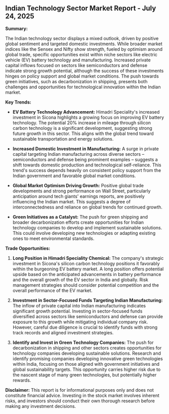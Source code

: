 ## Indian Technology Sector Market Report - July 24, 2025

**Summary:**

The Indian technology sector displays a mixed outlook, driven by positive global sentiment and targeted domestic investments.  While broader market indices like the Sensex and Nifty show strength, fueled by optimism around global trade, specific opportunities exist within niche sectors like electric vehicle (EV) battery technology and manufacturing.  Increased private capital inflows focused on sectors like semiconductors and defense indicate strong growth potential, although the success of these investments hinges on policy support and global market conditions.  The push towards green initiatives, such as decarbonization in shipping, presents both challenges and opportunities for technological innovation within the Indian market.

**Key Trends:**

* **EV Battery Technology Advancement:** Himadri Speciality's increased investment in Sicona highlights a growing focus on improving EV battery technology.  The potential 20% increase in mileage through silicon carbon technology is a significant development, suggesting strong future growth in this sector. This aligns with the global trend toward sustainable transportation and energy solutions.

* **Increased Domestic Investment in Manufacturing:**  A surge in private capital targeting Indian manufacturing across diverse sectors – semiconductors and defense being prominent examples – suggests a shift towards domestic production and technological self-reliance.  This trend's success depends heavily on consistent policy support from the Indian government and favorable global market conditions.

* **Global Market Optimism Driving Growth:** Positive global trade developments and strong performance on Wall Street, particularly anticipation around tech giants' earnings reports, are positively influencing the Indian market. This suggests a degree of interconnectedness and reliance on global trends for continued growth.

* **Green Initiatives as a Catalyst:** The push for green shipping and broader decarbonization efforts create opportunities for Indian technology companies to develop and implement sustainable solutions. This could involve developing new technologies or adapting existing ones to meet environmental standards.


**Trade Opportunities:**

1. **Long Position in Himadri Speciality Chemical:** The company's strategic investment in Sicona's silicon carbon technology positions it favorably within the burgeoning EV battery market.  A long position offers potential upside based on the anticipated advancements in battery performance and the overall growth of the EV sector in India and globally.  Risk management strategies should consider potential competition and the overall performance of the EV market.

2. **Investment in Sector-Focused Funds Targeting Indian Manufacturing:** The inflow of private capital into Indian manufacturing indicates significant growth potential. Investing in sector-focused funds diversified across sectors like semiconductors and defense can provide exposure to this growth while mitigating individual company risk. However, careful due diligence is crucial to identify funds with strong track records and aligned investment strategies.

3. **Identify and Invest in Green Technology Companies:** The push for decarbonization in shipping and other sectors creates opportunities for technology companies developing sustainable solutions.  Research and identify promising companies developing innovative green technologies within India, focusing on those aligned with government initiatives and global sustainability targets.  This opportunity carries higher risk due to the nascent stage of many green technologies, but potentially higher rewards.


**Disclaimer:** This report is for informational purposes only and does not constitute financial advice.  Investing in the stock market involves inherent risks, and investors should conduct their own thorough research before making any investment decisions.
